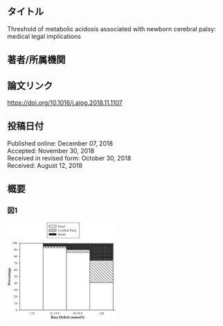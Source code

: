 ## タイトル
Threshold of metabolic acidosis associated with newborn cerebral palsy: medical legal implications  

## 著者/所属機関

## 論文リンク
https://doi.org/10.1016/j.ajog.2018.11.1107

## 投稿日付
Published online: December 07, 2018  
Accepted: November 30, 2018  
Received in revised form: October 30, 2018  
Received: August 12, 2018

## 概要

### 図1
![Figure.1](Threshold_fig1.jpg)
